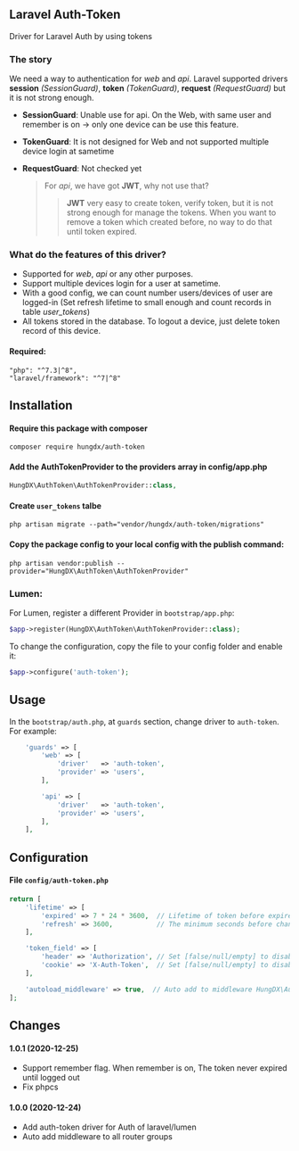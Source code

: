 ## Laravel Auth-Token
Driver for Laravel Auth by using tokens

### The story
We need a way to authentication for *web* and *api*. Laravel supported drivers **session** *(SessionGuard)*, **token** *(TokenGuard)*, **request** *(RequestGuard)* but it is not strong enough.
 - **SessionGuard**: Unable use for api. On the Web, with same user and remember is on -> only one device can be use this feature.
 - **TokenGuard**: It is not designed for Web and not supported multiple device login at sametime 
 - **RequestGuard**: Not checked yet

   > For *api*, we have got **JWT**, why not use that?
   >> **JWT** very easy to create token, verify token, but it is not strong enough for manage the tokens. When you want to remove a token which created before, no way to do that until token expired.      


### What do the features of this driver?
 - Supported for *web*, *api* or any other purposes.
 - Support multiple devices login for a user at sametime.
 - With a good config, we can count number users/devices of user are logged-in (Set refresh lifetime to small enough and count records in table *user_tokens*)
 - All tokens stored in the database. To logout a device, just delete token record of this device. 

#### Required:
    "php": "^7.3|^8",
    "laravel/framework": "^7|^8"

## Installation

#### Require this package with composer

```shell
composer require hungdx/auth-token
```

#### Add the AuthTokenProvider to the providers array in config/app.php

```php
HungDX\AuthToken\AuthTokenProvider::class,
```

#### Create `user_tokens` talbe
```shell
php artisan migrate --path="vendor/hungdx/auth-token/migrations"
```

#### Copy the package config to your local config with the publish command:

```shell
php artisan vendor:publish --provider="HungDX\AuthToken\AuthTokenProvider"
```

### Lumen:

For Lumen, register a different Provider in `bootstrap/app.php`:

```php
$app->register(HungDX\AuthToken\AuthTokenProvider::class);
```

To change the configuration, copy the file to your config folder and enable it:

```php
$app->configure('auth-token');
```

## Usage

In the `bootstrap/auth.php`, at `guards` section,  change driver to `auth-token`. For example:

```php
    'guards' => [
        'web' => [
            'driver'   => 'auth-token',
            'provider' => 'users',
        ],

        'api' => [
            'driver'   => 'auth-token',
            'provider' => 'users',
        ],
    ],
```

## Configuration
#### File `config/auth-token.php`
```php
return [
    'lifetime' => [
        'expired' => 7 * 24 * 3600,  // Lifetime of token before expired. Default 7 days
        'refresh' => 3600,           // The minimum seconds before change the token. Default 1 hour
    ],

    'token_field' => [
        'header' => 'Authorization', // Set [false/null/empty] to disable send token to response header  
        'cookie' => 'X-Auth-Token',  // Set [false/null/empty] to disable send token to response cookie
    ],

    'autoload_middleware' => true,  // Auto add to middleware HungDX\AuthToken\AuthTokenMiddleware to every request
];
```
## Changes
#### 1.0.1 (2020-12-25)
 * Support remember flag. When remember is on, The token never expired until logged out
 * Fix phpcs

#### 1.0.0 (2020-12-24)
 * Add auth-token driver for Auth of laravel/lumen
 * Auto add middleware to all router groups

